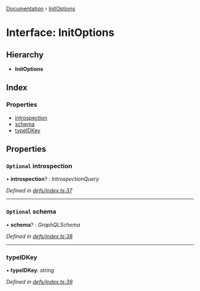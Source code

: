 [Documentation](../README.md) › [InitOptions](initoptions.md)

# Interface: InitOptions

## Hierarchy

* **InitOptions**

## Index

### Properties

* [introspection](initoptions.md#optional-introspection)
* [schema](initoptions.md#optional-schema)
* [typeIDKey](initoptions.md#typeidkey)

## Properties

### `Optional` introspection

• **introspection**? : *IntrospectionQuery*

*Defined in [defs/index.ts:37](https://github.com/badbatch/graphql-box/blob/9a898ad/packages/request-parser/src/defs/index.ts#L37)*

___

### `Optional` schema

• **schema**? : *GraphQLSchema*

*Defined in [defs/index.ts:38](https://github.com/badbatch/graphql-box/blob/9a898ad/packages/request-parser/src/defs/index.ts#L38)*

___

###  typeIDKey

• **typeIDKey**: *string*

*Defined in [defs/index.ts:39](https://github.com/badbatch/graphql-box/blob/9a898ad/packages/request-parser/src/defs/index.ts#L39)*

